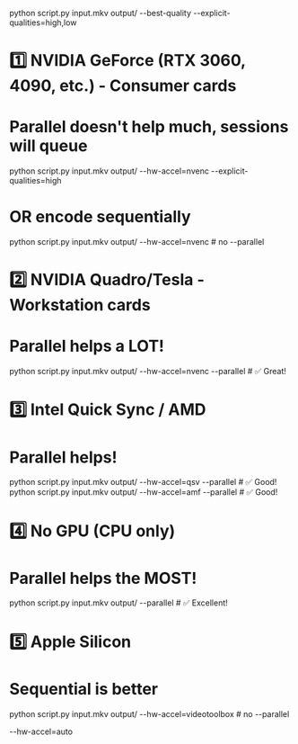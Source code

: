 python script.py input.mkv output/ --best-quality --explicit-qualities=high,low
# 1️⃣ NVIDIA GeForce (RTX 3060, 4090, etc.) - Consumer cards
# Parallel doesn't help much, sessions will queue
python script.py input.mkv output/ --hw-accel=nvenc --explicit-qualities=high
# OR encode sequentially
python script.py input.mkv output/ --hw-accel=nvenc  # no --parallel


# 2️⃣ NVIDIA Quadro/Tesla - Workstation cards
# Parallel helps a LOT!
python script.py input.mkv output/ --hw-accel=nvenc --parallel  # ✅ Great!

# 3️⃣ Intel Quick Sync / AMD
# Parallel helps!
python script.py input.mkv output/ --hw-accel=qsv --parallel  # ✅ Good!
python script.py input.mkv output/ --hw-accel=amf --parallel  # ✅ Good!

# 4️⃣ No GPU (CPU only)
# Parallel helps the MOST!
python script.py input.mkv output/ --parallel  # ✅ Excellent!

# 5️⃣ Apple Silicon
# Sequential is better
python script.py input.mkv output/ --hw-accel=videotoolbox  # no --parallel

--hw-accel=auto
